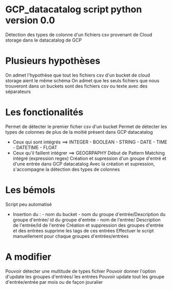 
# GCP_datacatalog script python version 0.0
Détection des types de colonne d'un fichiers csv provenant de Cloud storage dans le datacatalog de GCP

# Plusieurs hypothèses
On admet l'hypothèse que tout les fichiers csv d'un bucket de cloud storage aient le même schéma
On admet que les seuls fichiers que nous trouveront dans un buckets sont des fichiers csv ou texte avec des séparateurs



# Les fonctionalités 
Permet de détecter le premier ficher csv d'un bucket
Permet de détecter les types de colonnes de plus de la moitié présent dans GCP datacatalog
- Ceux qui sont intégrés ==> INTEGER - BOOLEAN - STRING - DATE - TIME - DATETIME - FLOAT
- Ceux qu'il faillent intégrer ==> GEOGRPAPHY
Début de Pattern Matching intégré (expression regex)
Création et supression d'un groupe d'entré et d'une entrée dans GCP datacatalog
Avec la création et supression, s'accompagne la détection des types de colonnes

# Les bémols
Script peu automatisé
- Insertion du : - nom du bucket
                 - nom du groupe d'entrée/Description du groupe d'entrée/ id du groupe d'entrée
                 - nom de l'entrée/ Description de l'entrée/Id de l'entrée
Création et suppression des groupes d'entrée et des entrées supprime les tags de ces entrées
Effectuer le script manuellement pour chaque groupes d'entrées/entrées

# A modifier
Pouvoir détecter une multitude de types fichier
Pouvoir donner l'option d'update les groupes d'entrées/ les entrées
Pouvoir update tout les groupe d'entrée/entrée par mois ou de façon jouralier


